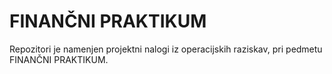 # FINANČNI PRAKTIKUM
Repozitori je namenjen projektni nalogi iz operacijskih raziskav, pri pedmetu FINANČNI PRAKTIKUM.
